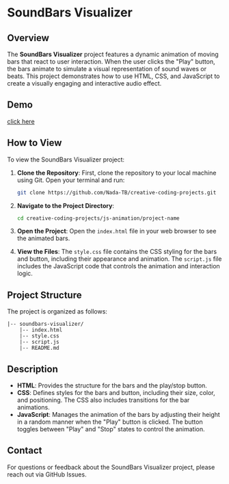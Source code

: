 
# SoundBars Visualizer

## Overview

The **SoundBars Visualizer** project features a dynamic animation of moving bars that react to user interaction. When the user clicks the "Play" button, the bars animate to simulate a visual representation of sound waves or beats. This project demonstrates how to use HTML, CSS, and JavaScript to create a visually engaging and interactive audio effect.

## Demo
[click here](https://codepen.io/Nada_T/full/gOaWGrV)

## How to View

To view the SoundBars Visualizer project:

1. **Clone the Repository**: First, clone the repository to your local machine using Git. Open your terminal and run:
    ```bash
    git clone https://github.com/Nada-TB/creative-coding-projects.git
    ```
   

2. **Navigate to the Project Directory**: 
    ```bash
    cd creative-coding-projects/js-animation/project-name
    ```

3. **Open the Project**: Open the `index.html` file in your web browser to see the animated bars.

4. **View the Files**: The `style.css` file contains the CSS styling for the bars and button, including their appearance and animation. The `script.js` file includes the JavaScript code that controls the animation and interaction logic.

## Project Structure

The project is organized as follows:

    |-- soundbars-visualizer/
        |-- index.html
        |-- style.css
        |-- script.js
        |-- README.md

## Description

- **HTML**: Provides the structure for the bars and the play/stop button.
- **CSS**: Defines styles for the bars and button, including their size, color, and positioning. The CSS also includes transitions for the bar animations.
- **JavaScript**: Manages the animation of the bars by adjusting their height in a random manner when the "Play" button is clicked. The button toggles between "Play" and "Stop" states to control the animation.

## Contact

For questions or feedback about the SoundBars Visualizer project, please reach out via GitHub Issues.

